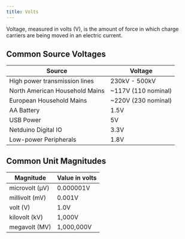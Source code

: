 ```yaml
---
title: Volts
---
```


Voltage, measured in volts (V), is the amount of force in which charge carriers are being moved in an electric current.

## Common Source Voltages

| Source                          | Voltage             |
|---------------------------------|---------------------|
| High power transmission lines   | 230kV - 500kV       |
| North American Household Mains  | ~117V (110 nominal) |
| European Household Mains        | ~220V (230 nominal) |
| AA Battery                      | 1.5V                |
| USB Power                       | 5V                  |
| Netduino Digital IO             | 3.3V                |
| Low-power Peripherals           | 1.8V                |

## Common Unit Magnitudes

| Magnitude      | Value in volts |
|----------------|----------------|
| microvolt (µV) | 0.000001V      |
| millivolt (mV) | 0.001V         |
| volt (V)       | 1.0V           |
| kilovolt (kV)  | 1,000V         |
| megavolt (MV)  | 1,000,000V     |
